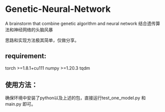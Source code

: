 # Genetic-Neural-Network
A brainstorm that combine genetic algorithm and neural network
结合遗传算法和神经网络的头脑风暴

思路和实现方法极其简单，仅做分享。

## requirement:
torch >=1.8.1+cu111
numpy >=1.20.3
tqdm

## 使用方法：
确保环境中安装了python以及上述的包，直接运行test_one_model.py 和 main.py 即可。

